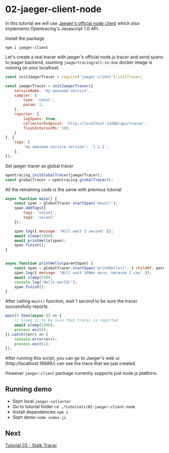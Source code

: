 # 02-jaeger-client-node

In this tutorial we will use [Jaeger's official node client](https://github.com/jaegertracing/jaeger-client-node) which also implements Opentracing's Javascript 1.0 API.

Install the package

```
npm i jaeger-client
```

Let's create a real tracer with jaeger's official node.js tracer
and send spans to jeager backend, ssuming `jaegertracing/all-in-one`
docker image is running on your localhost.

```js
const initJaegerTracer = require('jaeger-client').initTracer;

const jaegerTracer = initJaegerTracer({
    serviceName: 'my-awesome-service',
    sampler: {
        type: 'const',
        param: 1,
    },
    reporter: {
        logSpans: true,
        collectorEndpoint: 'http://localhost:14268/api/traces',
        flushIntervalMs: 500,
    }
}, {
    tags: {
        'my-awesome-service.version': '1.1.2',
    },
});
```

Set jaeger tracer as global tracer

```js
opentracing.initGlobalTracer(jaegerTracer);
const globalTracer = opentracing.globalTracer();
```

All the remaining code is the same with previous tutorial

```js
async function main() {
    const span = globalTracer.startSpan('main()');
    span.addTags({
        tag1: 'value1',
        tag2: 'value2'
    });

    span.log({ message: 'Will wait 1 second' });
    await sleep(1000);
    await printHello(span);
    span.finish();
}


async function printHello(parentSpan) {
    const span = globalTracer.startSpan('printHello()', { childOf: parentSpan });
    span.log({ message: 'Will wait 500ms more, because I can' });
    await sleep(500);
    console.log('Hello world!');
    span.finish();
}
```

After calling `main()` function, wait 1 second to be sure the tracer successfully reports.

```js
main().then(async () => {
    // Sleep 1s to be sure that tracer is reported
    await sleep(1000);
    process.exit();
}).catch((err) => {
    console.error(err);
    process.exit(1);
});
```

After running this script, you can go to Jaeger's web ui (http://localhost:16686/) can see the trace that we just created.

However `jaeger-client` package currently supports just node.js platform.

## Running demo

- Start local `jaeger-collector`
- Go to tutorial folder `cd ./tutorials/02-jaeger-client-node`
- Install dependencies `npm i`
- Start demo `node index.js`

## Next

[Tutorial 03 - Stalk Tracer](../03-stalk-tracer)
